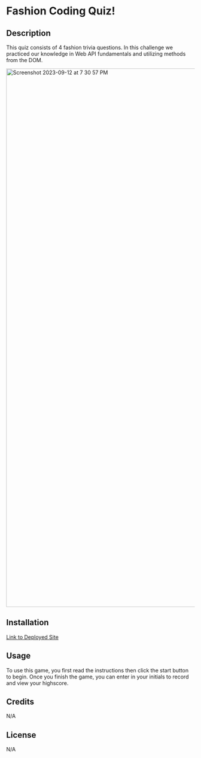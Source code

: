 # Fashion Coding Quiz!

## Description

This quiz consists of 4 fashion trivia questions. In this challenge we practiced our knowledge in Web API fundamentals and utilizing methods from the DOM. 

<img width="1440" alt="Screenshot 2023-09-12 at 7 30 57 PM" src="https://github.com/AipuAmeh/coding-quiz/assets/110988589/97eae026-8e21-4cfe-9f3f-8249b5055263">

## Installation

[Link to Deployed Site](https://aipuameh.github.io/coding-quiz/)

## Usage

To use this game, you first read the instructions then click the start button to begin. Once you finish the game, you can enter in your initials to record and view your highscore.

## Credits

N/A

## License

N/A


